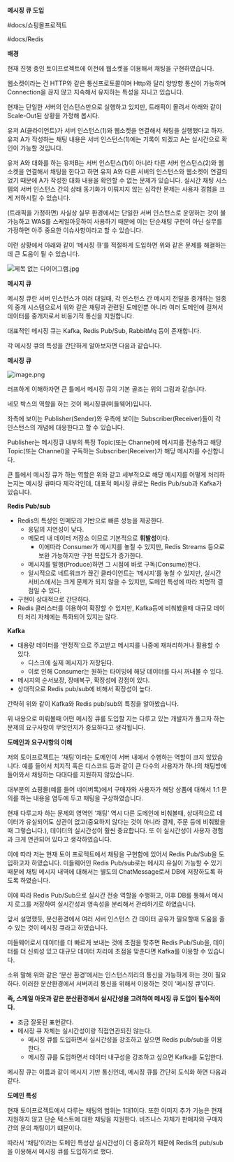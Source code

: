 **메시징 큐 도입**

\#docs/쇼핑몰프로젝트

\#docs/Redis



**배경**

현재 진행 중인 토이프로젝트에 이전에 웹소켓을 이용해서 채팅을 구현하였습니다.



웹소켓이라는 건 HTTP와 같은 통신프로토콜이며 Http와 달리 양방향 통신이 가능하며 Connection을 끊지 않고 지속해서 유지하는 특성을 지니고 있습니다. 



현재는 단일한 서버의 인스턴스만으로 실행하고 있지만, 트래픽이 몰려서 아래와 같이 Scale-Out된 상황을 가정해 봅시다. 



유저 A(클라이언트)가 서버 인스턴스(1)와 웹소켓을 연결해서 채팅을 실행했다고 하자. 유저 A가 작성하는 채팅 내용은 서버 인스턴스(1)에는 기록이 되겠고 A는 실시간으로 확인이 가능할 것입니다.



유저 A와 대화를 하는 유저B는 서버 인스턴스(1)이 아니라 다른 서버 인스턴스(2)와 웹소켓을 연결해서 채팅을 한다고 하면 유저 A와 다른 서버의 인스턴스와 웹소켓이 연결되었기 때문에 A가 작성한 대화 내용을 확인할 수 없는 문제가 있습니다. 실시간 채팅 시스템의 서버 인스턴스 간의 상태 동기화가 이뤄지지 않는 심각한 문제는 사용자 경험을 크게 저하시킬 수 있습니다.



(트래픽을 가정하면) 사실상 실무 환경에서는 단일한 서버 인스턴스로 운영하는 것이 불가능하고 WAS를 스케일아웃하여 사용하기 때문에 이는 단순채팅 구현이 아닌 실무를 가정하면 아주 중요한 이슈사항이라고 할 수 있습니다. 





이런 상황에서 아래와 같이 ‘메시징 큐’를 적절하게 도입하면 위와 같은 문제를 해결하는데 큰 도움이 될 수 있습니다. 



![제목 없는 다이어그램.jpg](blob:file:///7833320c-25e6-47b9-9889-5af973fb22fa)



**메시지 큐**



메시징 큐란 서버 인스턴스가 여러 대일때, 각 인스턴스 간 메시지 전달을 중개하는 일종의 중개 시스템으로서 위와 같은 채팅과 관련된 도메인뿐 아니라 여러 도메인에 걸쳐서 데이터를 중개자로서 비동기적 통신을 지원합니다. 





대표적인 메시징 큐는 Kafka, Redis Pub/Sub, RabbitMq 등이 존재합니다. 



각 메시징 큐의 특성을 간단하게 알아보자면 다음과 같습니다. 



**메시징 큐**



![image.png](blob:file:///8a271e38-b2dd-4ad2-ba54-4a44a9704cfd)

러프하게 이해하자면 큰 틀에서 메시징 큐의 기본 골조는 위의 그림과 같습니다. 



네모 박스의 역할을 하는 것이 메시징큐(미들웨어)입니다.

좌측에 보이는 Publisher(Sender)와 우측에 보이는 Subscriber(Receiver)들이 각 인스턴스의 개념에 대응한다고 할 수 있습니다. 



Publisher는 메시징큐 내부의 특정 Topic(또는 Channel)에 메시지를 전송하고 해당 Topic(또는 Channel)을 구독하는 Subscriber(Receiver)가 해당 메시지를 수신합니다. 



큰 틀에서 메시징 큐가 하는 역할은 위와 같고 세부적으로 해당 메시지를 어떻게 처리하는지는 메시징 큐마다 제각각인데, 대표적 메시징 큐로는 Redis Pub/sub과 Kafka가 있습니다.





**Redis Pub/sub**

- Redis의 특성인 인메모리 기반으로 빠른 성능을 제공한다.
  - 응답의 지연성이 낮다.
  - 메모리 내 데이터 저장소 이므로 기본적으로 **휘발성**이다.
    - 이에따라 Consumer가 메시지를 놓칠 수 있지만, Redis Streams 등으로 보완 가능하지만 구현 복잡도가 증가한다.
  - 메시지를 발행(Produce)하면 그 시점에 바로 구독(Consume)한다.
  - 일시적으로 네트워크가 끊긴 클라이언트는 ‘메시지’를 놓칠 수 있지만, 실시간 서비스에서는 크게 문제가 되지 않을 수 있지만, 도메인 특성에 따라 치명적 결점일 수 있다.
- 구현이 상대적으로 간단하다.
- Redis 클러스터를 이용하여 확장할 수 있지만, Kafka등에 비춰봤을때 대규모 데이터 처리 자체에는 특화되어 있지는 않다.



**Kafka**

- 대용량 데이터를 ‘안정적’으로 주고받고 메시지를 나중에 재처리하거나 활용할 수 있다.
  - 디스크에 실제 메시지가 저장된다.
  - 이로 인해 Consumer는 원하는 타이밍에 해당 데이터를 다시 꺼내볼 수 있다.
- 메시지의 순서보장, 장애복구, 확장성에 강점이 있다.
- 상대적으로 Redis pub/sub에 비해서 확장성이 높다.







간략히 위와 같이 Kafka와 Redis pub/sub의 특징을 알아봤습니다. 

위 내용으로 미뤄볼때 어떤 메시징 큐를 도입할 지는 다루고 있는 개발자가 풀고자 하는 문제의 요구사항이 무엇인지가 중요하다고 생각됩니다.





**도메인과 요구사항의 이해**



저의 토이프로젝트는 ‘채팅’이라는 도메인이 서버 내에서 수행하는 역할이 크지 않았습니다. 예를 들어서 치지직 혹은 디스코드 등과 같이 큰 다수의 사용자가 하나의 채팅방에 들어와서 채팅하는 다대다를 지원하지 않았습니다. 



대부분의 쇼핑몰(예를 들어 네이버톡)에서 구매자와 사용자가 해당 상품에 대해서 1:1 문의를 하는 내용을 염두에 두고 채팅을 구상하였습니다. 



현재 다루고자 하는 문제의 영역인 ‘채팅’ 역시 다른 도메인에 비춰볼때, 상대적으로 데이터가 유실되어도 상관이 없고(중요하지 않다는 것이 아니라 결제, 주문 등에 비춰봤을때 그렇습니다.), 데이터의 실시간성이 훨씬 중요합니다. 또 이 실시간성이 사용자 경험과 크게 연관되어 있다고 생각하였습니다. 



이에 따라 저는 현재 토이 프로젝트에서 채팅을 구현함에 있어서 Redis Pub/Sub을 도입하고자 하였습니다. 미들웨어인 Redis Pub/sub로는 메시지 유실이 가능할 수 있기 때문에 채팅 메시지 내역에 대해서는 별도의 ChatMessage로서 DB에 저장하도록 하도록 하였습니다.



이에 따라 Redis Pub/Sub으로 실시간 전송 역할을 수행하고, 이후 DB를 통해서 메시지 로그를 저장하여 실시간성과 영속성을 분리해서 관리하기로 하였습니다. 





















앞서 설명했듯, 분산환경에서 여러 서버 인스턴스 간 데이터 공유가 필요할때 도움을 줄 수 있는 것이 메시징 큐라고 하였습니다. 



미들웨어로서 데이터를 더 빠르게 보내는 것에 초점을 맞추면 Redis Pub/Sub을, 데이터를 더 신뢰성 있고 대규모 데이터 처리에 초점을 맞춘다면 Kafka를 이용할 수 있습니다. 







소위 말해 위와 같은 ‘분산 환경’에서는 인스턴스끼리의 통신을 가능하게 하는 것이 필요하다. 이러한 분산환경에서 서버끼리 통신을 위해서 이용하는 것이 ‘메시징 큐’이다. 



**즉, 스케일 아웃과 같은 분산환경에서 실시간성을 고려하여 메시징 큐 도입이 필수적이다.**

- 조금 잘못된 표현같다.
- 메시징 큐 자체는 실시간성이랑 직접연관되진 않는다.
  - 메시징 큐를 도입하면서 실시간성을 강조하고 싶으면 Redis pub/sub을 이용한다.
  - 메시징 큐를 도입하면서 데이터 내구성을 강조하고 싶으면 Kafka를 도입한다.



메시징 큐는 이름과 같이 메시지 기반 통신인데, 메시징 큐를 간단히 도식화 하면 다음과 같다. 









**도메인 특성**

현재 토이프로젝트에서 다루는 채팅의 범위는 1대1이다. 또한 이미지 추가 기능은 현재 지원하지 않고 단순 텍스트에 대한 채팅을 지원한다. 비즈니스 자체가 판매자와 구매자 간의 문의 채팅이기 떄문이다. 



따라서 ‘채팅’이라는 도메인 특성상 실시간성이 더 중요하기 때문에 Redis의 pub/sub을 이용해서 메시징 큐를 도입하기로 했다. 





